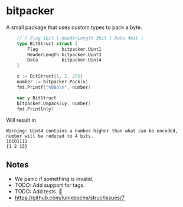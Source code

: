 # bitpacker

A small package that uses custom types to pack a byte.

```go
	// | Flag 1bit | HeaderLength 3bit | Data 4bit |
	type BitStruct struct {
		Flag         bitpacker.Uint1
		HeaderLength bitpacker.Uint3
		Data         bitpacker.Uint4
	}

	x := BitStruct{1, 2, 255}
	number := bitpacker.Pack(x)
	fmt.Printf("%08b\n", number)

	var y BitStruct
	bitpacker.Unpack(&y, number)
	fmt.Println(y)

```

Will result in

```
Warning: Uint4 contains a number higher than what can be encoded, number will be reduced to 4 bits.
10101111
{1 2 15}

```



## Notes
* We panic if something is invalid.
* TODO: Add support for tags.
* TODO: Add tests. 🤨
* https://github.com/lunixbochs/struc/issues/7
